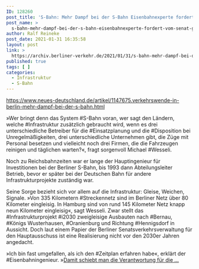 ```yaml
---
ID: 128260
post_title: 'S-Bahn: Mehr Dampf bei der S-Bahn Eisenbahnexperte fordert vom Senat größeres Augenmerk für Infrastruktur aus Neues Deutschland'
post_name: >
  s-bahn-mehr-dampf-bei-der-s-bahn-eisenbahnexperte-fordert-vom-senat-groesseres-augenmerk-fuer-infrastruktur-aus-neues-deutschland
author: Ralf Reineke
post_date: 2021-01-31 16:35:58
layout: post
link: >
  https://archiv.berliner-verkehr.de/2021/01/31/s-bahn-mehr-dampf-bei-der-s-bahn-eisenbahnexperte-fordert-vom-senat-groesseres-augenmerk-fuer-infrastruktur-aus-neues-deutschland/
published: true
tags: [ ]
categories:
  - Infrastruktur
  - S-Bahn
---
```

https://www.neues-deutschland.de/artikel/1147675.verkehrswende-in-berlin-mehr-dampf-bei-der-s-bahn.html

»Wer bringt denn das System #S-Bahn voran, wer sagt den Ländern, welche #Infrastruktur zusätzlich gebraucht wird, wenn es drei unterschiedliche Betreiber für die #Einsatzplanung und die #Disposition bei Unregelmäßigkeiten, drei unterschiedliche Unternehmen gibt, die Züge mit Personal besetzen und vielleicht noch drei Firmen, die die Fahrzeugen reinigen und täglichen warten?«, fragt sorgenvoll Michael #Wesseli.

Noch zu Reichsbahnzeiten war er lange der Hauptingenieur für Investitionen bei der Berliner S-Bahn, bis 1993 dann Abteilungsleiter Betrieb, bevor er später bei der Deutschen Bahn für andere Infrastrukturprojekte zuständig war.

Seine Sorge bezieht sich vor allem auf die Infrastruktur: Gleise, Weichen, Signale. »Von 335 Kilometern #Streckennetz sind im Berliner Netz über 80 Kilometer eingleisig. In Hamburg sind von rund 145 Kilometer Netz knapp neun Kilometer eingleisig«, sagt Wesseli. Zwar stellt das #Infrastrukturprojekt #i2030 zweigleisige Ausbauten nach #Bernau, #Königs Wusterhausen, #Oranienburg und Richtung #Hennigsdorf in Aussicht. Doch laut einem Papier der Berliner Senatsverkehrsverwaltung für den Hauptausschuss ist eine Realisierung nicht vor den 2030er Jahren angedacht.

»Ich bin fast umgefallen, als ich den #Zeitplan erfahren habe«, erklärt der #Eisenbahningenieur. »<a href="https://www.neues-deutschland.de/artikel/1147675.verkehrswende-in-berlin-mehr-dampf-bei-der-s-bahn.html">Damit schiebt man die Verantwortung für die ...</a>